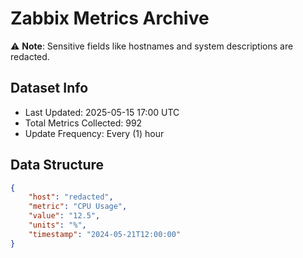 # Zabbix Metrics Archive

⚠️ **Note**: Sensitive fields like hostnames and system descriptions are redacted.

## Dataset Info
- Last Updated: 2025-05-15 17:00 UTC
- Total Metrics Collected: 992
- Update Frequency: Every (1) hour

## Data Structure
```json
{
    "host": "redacted",
    "metric": "CPU Usage",
    "value": "12.5",
    "units": "%",
    "timestamp": "2024-05-21T12:00:00"
}
```
